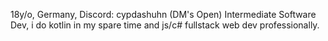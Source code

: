 18y/o, Germany, Discord: cypdashuhn (DM's Open)
Intermediate Software Dev, i do kotlin in my spare time and js/c# fullstack web dev professionally.
